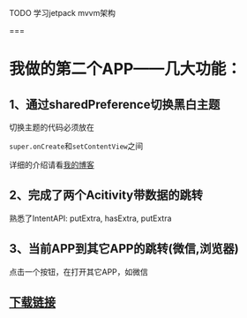 TODO 学习jetpack mvvm架构

===

# 我做的第二个APP——几大功能：

## 1、通过sharedPreference切换黑白主题

切换主题的代码必须放在

`super.onCreate`和`setContentView`之间

详细的介绍请看[我的博客](https://pymongo.github.io/#/2019/12_2/android_change_theme)

## 2、完成了两个Acitivity带数据的跳转

熟悉了IntentAPI: putExtra, hasExtra, putExtra

## 3、当前APP到其它APP的跳转(微信,浏览器)

点击一个按钮，在打开其它APP，如微信

## [下载链接](http://showmethemoney.hnengdata.com/image_after_2019_06/1962/setTheme.apk)
